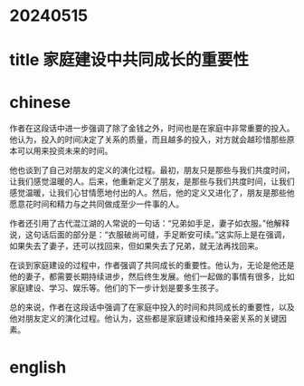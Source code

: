 
# 20240515

# title 家庭建设中共同成长的重要性

# chinese 

作者在这段话中进一步强调了除了金钱之外，时间也是在家庭中非常重要的投入。他认为，投入的时间决定了关系的质量，而且越多的投入，对方就会越珍惜那些原本可以用来投资未来的时间。

他也谈到了自己对朋友的定义的演化过程。最初，朋友只是那些与我们共度时间，让我们感觉温暖的人。后来，他重新定义了朋友，是那些与我们共度时间，让我们感觉温暖，让我们心甘情愿地付出的人。然后，他的定义又进化了，朋友是那些他愿意花时间和精力与之共同做成至少一件事的人。

作者还引用了古代混江湖的人常说的一句话：“兄弟如手足，妻子如衣服。”他解释说，这句话后面的部分是：“衣服破尚可缝，手足断安可续。”这实际上是在强调，如果失去了妻子，还可以找回来，但如果失去了兄弟，就无法再找回来。

在谈到家庭建设的过程中，作者强调了共同成长的重要性。他认为，无论是他还是他的妻子，都需要长期持续进步，然后终生发展。他们一起做的事情有很多，比如家庭建设、学习、娱乐等。他们的下一步计划是要多生孩子。

总的来说，作者在这段话中强调了在家庭中投入的时间和共同成长的重要性，以及他对朋友定义的演化过程。他认为，这些都是家庭建设和维持亲密关系的关键因素。

# english

